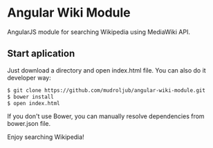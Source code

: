 # Angular Wiki Module
AngularJS module for searching Wikipedia using MediaWiki API.

## Start aplication

Just download a directory and open index.html file. You can also do it developer way:

```sh
$ git clone https://github.com/mudroljub/angular-wiki-module.git
$ bower install
$ open index.html
```

If you don't use Bower, you can manually resolve dependencies from bower.json file.

Enjoy searching Wikipedia!
